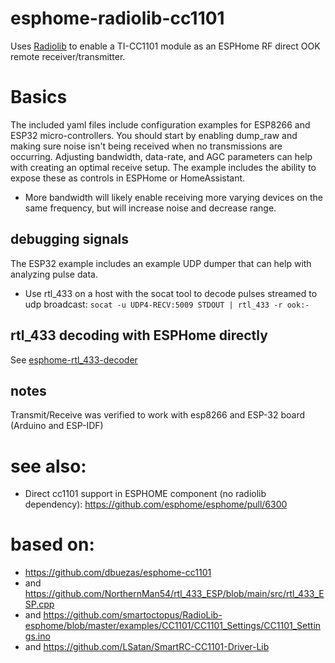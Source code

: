 # esphome-radiolib-cc1101
Uses [Radiolib](https://github.com/jgromes/RadioLib) to enable a TI-CC1101 module as an ESPHome RF direct OOK remote receiver/transmitter.
# Basics
The included yaml files include configuration examples for ESP8266 and ESP32 micro-controllers.  You should start by enabling dump_raw and making sure noise isn't being received when no transmissions are occurring.  Adjusting bandwidth, data-rate, and AGC parameters can help with creating an optimal receive setup.  The example includes the ability to expose these as controls in ESPHome or HomeAssistant.  
- More bandwidth will likely enable receiving more varying devices on the same frequency, but will increase noise and decrease range.

## debugging signals
The ESP32 example includes an example UDP dumper that can help with analyzing pulse data. 
- Use rtl_433 on a host with the socat tool to decode pulses streamed to udp broadcast:
```socat -u UDP4-RECV:5009 STDOUT | rtl_433 -r ook:-```

## rtl_433 decoding with ESPHome directly
See [esphome-rtl_433-decoder](https://github.com/juanboro/esphome-rtl_433-decoder)

## notes
Transmit/Receive was verified to work with esp8266 and ESP-32 board (Arduino and ESP-IDF)

# see also:
 - Direct cc1101 support in ESPHOME component (no radiolib dependency): https://github.com/esphome/esphome/pull/6300
# based on:
- https://github.com/dbuezas/esphome-cc1101
- and https://github.com/NorthernMan54/rtl_433_ESP/blob/main/src/rtl_433_ESP.cpp
- and https://github.com/smartoctopus/RadioLib-esphome/blob/master/examples/CC1101/CC1101_Settings/CC1101_Settings.ino
- and https://github.com/LSatan/SmartRC-CC1101-Driver-Lib
